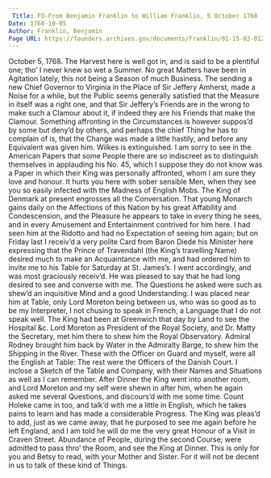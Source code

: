 ```yaml
---
 Title: FO-From Benjamin Franklin to William Franklin, 5 October 1768
Date: 1768-10-05
Author: Franklin, Benjamin
Page URL: https://founders.archives.gov/documents/Franklin/01-15-02-0127
---
```


October 5, 1768.
The Harvest here is well got in, and is said to be a plentiful one; tho’ I never knew so wet a Summer. No great Matters have been in Agitation lately, this not being a Season of much Business. The sending a new Chief Governor to Virginia in the Place of Sir Jeffery Amherst, made a Noise for a while, but the Public seems generally satisfied that the Measure in itself was a right one, and that Sir Jeffery’s Friends are in the wrong to make such a Clamour about it, if indeed they are his Friends that make the Clamour. Something affronting in the Circumstances is however suppos’d by some but deny’d by others, and perhaps the chief Thing he has to complain of is, that the Change was made a little hastily, and before any Equivalent was given him. Wilkes is extinguished. I am sorry to see in the American Papers that some People there are so indiscreet as to distinguish themselves in applauding his No. 45, which I suppose they do not know was a Paper in which their King was personally affronted, whom I am sure they love and honour. It hurts you here with sober sensible Men, when they see you so easily infected with the Madness of English Mobs.
The King of Denmark at present engrosses all the Conversation. That young Monarch gains daily on the Affections of this Nation by his great Affability and Condescension, and the Pleasure he appears to take in every thing he sees, and in every Amusement and Entertainment contrived for him here. I had seen him at the Ridotto and had no Expectation of seeing him again; but on Friday last I receiv’d a very polite Card from Baron Diede his Minister here expressing that the Prince of Travendahl (the King’s travelling Name) desired much to make an Acquaintance with me, and had ordered him to invite me to his Table for Saturday at St. James’s. I went accordingly, and was most graciously receiv’d. He was pleased to say that he had long desired to see and converse with me. The Questions he asked were such as shew’d an inquisitive Mind and a good Understanding. I was placed near him at Table, only Lord Moreton being between us, who was so good as to be my Interpreter, I not chusing to speak in French, a Language that I do not speak well. The King had been at Greenwich that day by Land to see the Hospital &c. Lord Moreton as President of the Royal Society, and Dr. Matty the Secretary, met him there to shew him the Royal Observatory. Admiral Rodney brought him back by Water in the Admiralty Barge, to shew him the Shipping in the River. These with the Officer on Guard and myself, were all the English at Table: The rest were the Officers of the Danish Court. I inclose a Sketch of the Table and Company, with their Names and Situations as well as I can remember. After Dinner the King went into another room, and Lord Moreton and my self were shewn in after him, when he again asked me several Questions, and discours’d with me some time. Count Holeke came in too, and talk’d with me a little in English, which he takes pains to learn and has made a considerable Progress. The King was pleas’d to add, just as we came away, that he purposed to see me again before he left England, and I am told he will do me the very great Honour of a Visit in Craven Street. Abundance of People, during the second Course; were admitted to pass thro’ the Room, and see the King at Dinner. This is only for you and Betsy to read, with your Mother and Sister. For it will not be decent in us to talk of these kind of Things.


